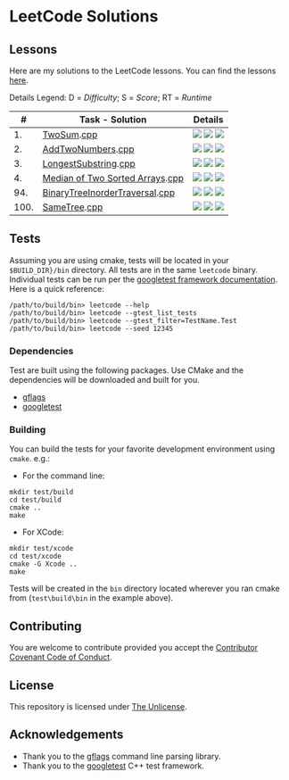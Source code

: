 # LeetCode Solutions

## Lessons

Here are my solutions to the LeetCode lessons.  You can find the lessons [here](https://leetcode.com/problemset/all/).

Details Legend: D = *Difficulty*; S = *Score*; RT = *Runtime*

 \# | Task - Solution | Details
--- | --------------- | -------
1. | [TwoSum](https://leetcode.com/problems/two-sum/).[cpp](src/twoSum.cpp) | ![](https://img.shields.io/badge/D-easy-green.svg) ![](https://img.shields.io/badge/S-97.83%25-green.svg) ![](https://img.shields.io/badge/RT-8%20ms-lightgrey.svg) 
2. | [AddTwoNumbers](https://leetcode.com/problems/add-two-numbers/).[cpp](src/addTwoNumbers.cpp) | ![](https://img.shields.io/badge/D-medium-yellow.svg) ![](https://img.shields.io/badge/S-99.00%25-green.svg) ![](https://img.shields.io/badge/RT-28%20ms-lightgrey.svg) 
3. | [LongestSubstring](https://leetcode.com/problems/longest-substring-without-repeating-characters/).[cpp](src/longestSubstring.cpp) | ![](https://img.shields.io/badge/D-medium-yellow.svg) ![](https://img.shields.io/badge/S-93.12%25-green.svg) ![](https://img.shields.io/badge/RT-24%20ms-lightgrey.svg) 
4. | [Median of Two Sorted Arrays](https://leetcode.com/problems/median-of-two-sorted-arrays/).[cpp](src/findMedianSortedArrays.cpp) | ![](https://img.shields.io/badge/D-hard-red.svg) ![](https://img.shields.io/badge/S-91.99%25-green.svg) ![](https://img.shields.io/badge/RT-40%20ms-lightgrey.svg)
94.  | [BinaryTreeInorderTraversal](https://leetcode.com/problems/binary-tree-inorder-traversal/).[cpp](src/binaryTreeInorderTraversal.cpp) | ![](https://img.shields.io/badge/D-medium-yellow.svg) ![](https://img.shields.io/badge/S-100%25-green.svg) ![](https://img.shields.io/badge/RT-0%20ms-lightgrey.svg)
100. | [SameTree](https://leetcode.com/problems/same-tree/).[cpp](src/sameTree.cpp) | ![](https://img.shields.io/badge/D-easy-green.svg) ![](https://img.shields.io/badge/S-76.32%25-yellow.svg) ![](https://img.shields.io/badge/RT-4%20ms-lightgrey.svg)

<!--
| *Lesson Template* | |
// 90-100% Green
// 80-89% - Blue
// 70-79% - Yellow
// 60-69% - Orange
// <60% - Red
[]().[cpp]() | ![](https://img.shields.io/badge/D-easy-green.svg)
[]().[cpp]() | ![](https://img.shields.io/badge/D-medium-yellow.svg)
[]().[cpp]() | ![](https://img.shields.io/badge/D-hard-red.svg)
-->

## Tests
Assuming you are using cmake, tests will be located in your `$BUILD_DIR}/bin` directory.  All tests are in the same `leetcode` binary.  Individual tests can be run per the [googletest framework documentation](https://github.com/google/googletest/blob/master/googletest/docs/advanced.md#running-test-programs-advanced-options).  Here is a quick reference:

```
/path/to/build/bin> leetcode --help
/path/to/build/bin> leetcode --gtest_list_tests
/path/to/build/bin> leetcode --gtest_filter=TestName.Test
/path/to/build/bin> leetcode --seed 12345
```

### Dependencies

Test are built using the following packages.  Use CMake and the dependencies will be downloaded and built for you.

* [gflags](https://gflags.github.io/gflags/) 
* [googletest](https://github.com/google/googletest) 


### Building
You can build the tests for your favorite development environment using `cmake`.  e.g.:

* For the command line:

```shell
mkdir test/build
cd test/build
cmake ..
make
```

* For XCode:

```shell
mkdir test/xcode
cd test/xcode
cmake -G Xcode ..
make
```


Tests will be created in the `bin` directory located wherever you ran cmake from (`test\build\bin` in the example above).

## Contributing
You are welcome to contribute provided you accept the [Contributor Covenant Code of Conduct](CONTRIBUTING.md).

## License
This repository is licensed under [The Unlicense](LICENSE.md).

## Acknowledgements
* Thank you to the [gflags](https://gflags.github.io/gflags/) command line parsing library.
* Thank you to the [googletest](https://github.com/google/googletest) C++ test framework.
